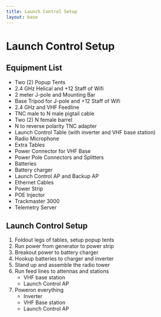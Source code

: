 ```yaml
---
title: Launch Control Setup
layout: base
---
```


# Launch Control Setup

## Equipment List

 - Two (2) Popup Tents
 - 2.4 GHz Helical and +12 Staff of Wifi
 - 2 meter J-pole and Mounting Bar
 - Base Tripod for J-pole and +12 Staff of Wifi
 - 2.4 GHz and VHF Feedline
 - TNC male to N male pigtail cable
 - Two (2) N female barrel 
 - N to reverse polarity TNC adapter
 - Launch Control Table (with inverter and VHF base station)
 - Radio Microphone
 - Extra Tables
 - Power Connector for VHF Base
 - Power Pole Connectors and Splitters
 - Batteries
 - Battery charger
 - Launch Control AP and Backup AP
 - Ethernet Cables
 - Power Strip
 - POE Injector
 - Trackmaster 3000
 - Telemetry Server

## Launch Control Setup

 1. Foldout legs of tables, setup popup tents
 1. Run power from generator to power strip
 1. Breakout power to battery charger
 1. Hookup batteries to charger and inverter
 1. Stand up and assemble the radio tower
 1. Run feed lines to attennas and stations
    - VHF base station
    - Launch Control AP
 1. Poweron everything
    - Inverter
    - VHF Base station
    - Launch Control AP
